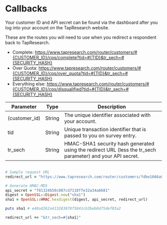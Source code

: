 # Callbacks

<aside class=info>
Your customer ID and API secret can be found via the dashboard after you log into your account on the TapResearch website.
</aside>

These are the routes you will need to use when you redirect a respondent back to TapResearch.

* Complete: https://www.tapresearch.com/router/customers/#{CUSTOMER_ID}/cps/complete?tid=#{TID}&tr_sech=#{SECURITY_HASH}
* Over Quota: https://www.tapresearch.com/router/customers/#{CUSTOMER_ID}/cps/over_quota?tid=#{TID}&tr_sech=#{SECURITY_HASH}
* Everything else: https://www.tapresearch.com/router/customers/#{CUSTOMER_ID}/cps/disqualified?tid=#{TID}&tr_sech=#{SECURITY_HASH}

Parameter | Type | Description
--------- | ---- | -----------
(customer_id) | String | The unique identifier associated with your account.
tid | String | Unique transaction identifier that is passed to you on survey entry.
tr_sech | String | HMAC-SHA1 security hash generated using the redirect URL (less the tr_sech parameter) and your API secret.

``` ruby

# Sample request URL
redirect_url = "https://www.tapresearch.com/router/customers/fdbe1666a0146f54d85dbc90a5f12552/cps/complete?tid=53b183dd1a729fa04acd9ba2283af896"

# Generate HMAC-MD5
api_secret = "f81324b50c807cd7118ffe32a34a6681"
digest = OpenSSL::Digest.new("sha1")
sha1 = OpenSSL::HMAC.hexdigest(digest, api_secret, redirect_url)

puts sha1 # e48ad262a413283078f5841cb3beb8d75def03a2

redirect_url += "&tr_sech=#{sha1}"

```






